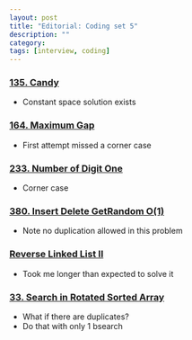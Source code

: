 ```yaml
---
layout: post
title: "Editorial: Coding set 5" 
description: ""
category: 
tags: [interview, coding]
---
```


### [135. Candy](https://leetcode.com/submissions/detail/356593330/)
* Constant space solution exists

### [164. Maximum Gap](https://leetcode.com/submissions/detail/357180289/)
* First attempt missed a corner case

### [233. Number of Digit One](https://leetcode.com/submissions/detail/361726616/)
* Corner case

### [380. Insert Delete GetRandom O(1)](https://leetcode.com/submissions/detail/363110295/)
* Note no duplication allowed in this problem

### [Reverse Linked List II](https://leetcode.com/submissions/detail/363116697/)
* Took me longer than expected to solve it

### [33. Search in Rotated Sorted Array]()
* What if there are duplicates?
* Do that with only 1 bsearch

